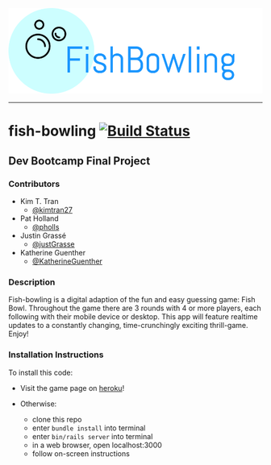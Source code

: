 ![fish bowling logo](./app/assets/images/logo.png "Fish Bowling Logo")

---

# fish-bowling [![Build Status](https://travis-ci.org/sea-otters-2017/fish_bowling.svg?branch=master)](https://travis-ci.org/sea-otters-2017/fish_bowling)

## Dev Bootcamp Final Project

### Contributors

* Kim T. Tran
    * [@kimtran27](https://github.com/kimtran27)
* Pat Holland
    * [@pholls](https://github.com/pholls)
* Justin Grassé
    * [@justGrasse](https://github.com/justGrasse)
* Katherine Guenther
    * [@KatherineGuenther](https://github.com/KatherineGuenther)

### Description

Fish-bowling is a digital adaption of the fun and easy guessing game: Fish Bowl.  Throughout the game there are 3 rounds with 4 or more players, each following with their mobile device or desktop.  This app will feature realtime updates to a constantly changing, time-crunchingly exciting thrill-game.  Enjoy!

### Installation Instructions

To install this code:
* Visit the game page on [heroku](https://fish-bowling.herokuapp.com)!

* Otherwise:
    * clone this repo
    * enter `bundle install` into terminal
    * enter `bin/rails server` into terminal
    * in a web browser, open localhost:3000
    * follow on-screen instructions
